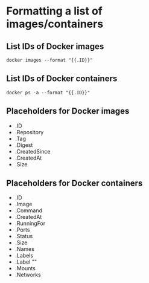 # Formatting a list of images/containers

## List IDs of Docker images

```
docker images --format "{{.ID}}"
```

## List IDs of Docker containers

```
docker ps -a --format "{{.ID}}"
```

## Placeholders for Docker images

* .ID
* .Repository
* .Tag
* .Digest
* .CreatedSince
* .CreatedAt
* .Size

## Placeholders for Docker containers

* .ID
* .Image
* .Command
* .CreatedAt
* .RunningFor
* .Ports
* .Status
* .Size
* .Names
* .Labels
* .Label "<label>"
* .Mounts
* .Networks
